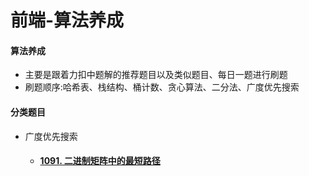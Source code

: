 # 前端-算法养成
#### 算法养成

- 主要是跟着力扣中题解的推荐题目以及类似题目、每日一题进行刷题
- 刷题顺序:哈希表、栈结构、桶计数、贪心算法、二分法、广度优先搜索

#### 分类题目

 - 广度优先搜索

     - #### [1091. 二进制矩阵中的最短路径](https://leetcode-cn.com/problems/shortest-path-in-binary-matrix/)